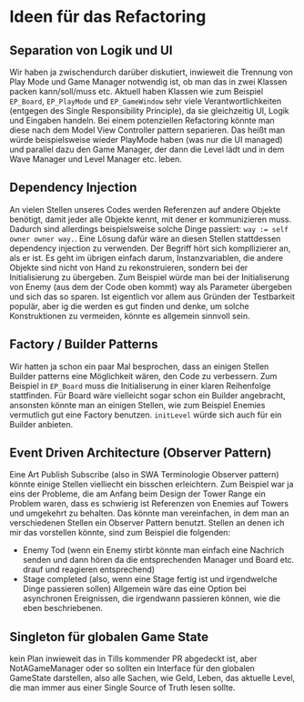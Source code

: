 # Ideen für das Refactoring

## Separation von Logik und UI

Wir haben ja zwischendurch darüber diskutiert, inwieweit die Trennung von Play Mode und Game Manager notwendig ist, ob man das in zwei Klassen packen kann/soll/muss etc. Aktuell haben Klassen wie zum Beispiel `EP_Board`, `EP_PlayMode` und `EP_GameWindow` sehr viele Verantwortlichkeiten (entgegen des Single Responsibility Principle), da sie gleichzeitig UI, Logik und Eingaben handeln. Bei einem potenziellen Refactoring könnte man diese nach dem Model View Controller pattern separieren. Das heißt man würde beispielsweise wieder PlayMode haben (was nur die UI managed) und parallel dazu den Game Manager, der dann die Level lädt und in dem Wave Manager und Level Manager etc. leben.

## Dependency Injection

An vielen Stellen unseres Codes werden Referenzen auf andere Objekte benötigt, damit jeder alle Objekte kennt, mit dener er kommunizieren muss. Dadurch sind allerdings beispielsweise solche Dinge passiert: `way := self owner owner way.`. Eine Lösung dafür wäre an diesen Stellen stattdessen dependency injection zu verwenden. Der Begriff hört sich kompllizierer an, als er ist. Es geht im übrigen einfach darum, Instanzvariablen, die andere Objekte sind nicht von Hand zu rekonstruieren, sondern bei der Initialisierung zu übergeben. Zum Beispiel würde man bei der Initialiserung von Enemy (aus dem der Code oben kommt) way als Parameter übergeben und sich das so sparen. Ist eigentlich vor allem aus Gründen der Testbarkeit populär, aber ig die werden es gut finden und denke, um solche Konstruktionen zu vermeiden, könnte es allgemein sinnvoll sein.

## Factory / Builder Patterns

Wir hatten ja schon ein paar Mal besprochen, dass an einigen Stellen Builder patterns eine Möglichkeit wären, den Code zu verbessern. Zum Beispiel in `EP_Board` muss die Initialiserung in einer klaren Reihenfolge stattfinden. Für Board wäre vielleicht sogar schon ein Builder angebracht, ansonsten könnte man an einigen Stellen, wie zum Beispiel Enemies vermutlich gut eine Factory benutzen. `initLevel` würde sich auch für ein Builder anbieten.

## Event Driven Architecture (Observer Pattern)

Eine Art Publish Subscribe (also in SWA Terminologie Observer pattern) könnte einige Stellen vielliecht ein bisschen erleichtern. Zum Beispiel war ja eins der Probleme, die am Anfang beim Design der Tower Range ein Problem waren, dass es schwierig ist Referenzen von Enemies auf Towers und umgekehrt zu behalten. Das könnte man vereinfachen, in dem man an verschiedenen Stellen ein Observer Pattern benutzt. Stellen an denen ich mir das vorstellen könnte, sind zum Beispiel die folgenden:

- Enemy Tod (wenn ein Enemy stirbt könnte man einfach eine Nachrich senden und dann hören da die entsprechenden Manager und Board etc. drauf und reagieren entsprechend)
- Stage completed (also, wenn eine Stage fertig ist und irgendwelche Dinge passieren sollen)
  Allgemein wäre das eine Option bei asynchronen Ereignissen, die irgendwann passieren können, wie die eben beschriebenen.

## Singleton für globalen Game State

kein Plan inwieweit das in Tills kommender PR abgedeckt ist, aber NotAGameManager oder so sollten ein Interface für den globalen GameState darstellen, also alle Sachen, wie Geld, Leben, das aktuelle Level, die man immer aus einer Single Source of Truth lesen sollte.
